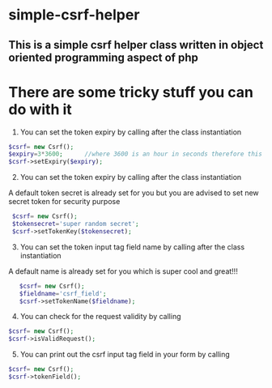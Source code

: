 # simple-csrf-helper

## This is a simple csrf helper class written in object oriented programming aspect of php


# There are some tricky stuff you can do with it

  1. You can set the token expiry by calling after the class instantiation
  ```php
  $csrf= new Csrf();
  $expiry=3*3600;      //where 3600 is an hour in seconds therefore this is for  3 hours the default expiry time is 7200 which is two hours
  $csrf->setExpiry($expiry);
```
  2. You can set the token expiry by calling after the class instantiation

  A default token secret is already set for you but you are advised  to set new secret token for security purpose
  ```php
   $csrf= new Csrf();
   $tokensecret='super random secret';   
   $csrf->setTokenKey($tokensecret);
```
  3. You can set the token input tag field name by calling after the class instantiation

   A default name is already set for you which is super cool and great!!!
```php
   $csrf= new Csrf();
   $fieldname='csrf_field';   
   $csrf->setTokenName($fieldname); 
```
  
  4. You can check for the request validity by calling
  ```php
  $csrf= new Csrf(); 
  $csrf->isValidRequest();
``` 
  
  5. You can print out the csrf input tag field in your form by calling 
  ```php
  $csrf= new Csrf(); 
  $csrf->tokenField(); 
```

  
